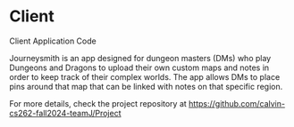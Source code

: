 # Client
Client Application Code

Journeysmith is an app designed for dungeon masters (DMs) who play Dungeons and Dragons to upload their own custom maps and notes in order to keep track of their complex worlds. The app allows DMs to place pins around that map that can be linked with notes on that specific region. 

For more details, check the project repository at https://github.com/calvin-cs262-fall2024-teamJ/Project
